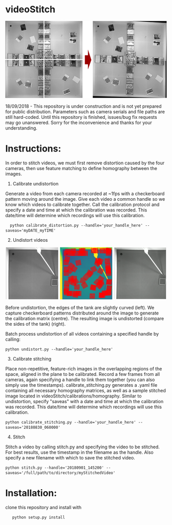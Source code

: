 # videoStitch

<p align="center">
  <img src=https://github.com/dbath/videoStitch/blob/master/img.png>
</p>


18/09/2018 - This repository is under construction and is not yet prepared for public distribution. Parameters such as camera serials and file paths are still hard-coded.  Until this repository is finished, issues/bug fix requests may go unanswered. Sorry for the inconvenience and thanks for your understanding. 


# Instructions:

In order to stitch videos, we must first remove distortion caused by the four cameras, then use feature matching to define homography between the images.

1. Calibrate undistortion

Generate a video from each camera recorded at ~1fps with a checkerboard pattern moving around the image. Give each video a common handle so we know which videos to calibrate together. Call the calibration protocol and specify a date and time at which the calibration was recorded. This date/time will determine which recordings will use this calibration.

      python calibrate_distortion.py --handle='your_handle_here' --saveas='myDATE_myTIME'
      
2. Undistort videos

<p align="center">
  <img src=https://github.com/dbath/videoStitch/blob/master/checkercal.png>
  <figcaption> Before undistortion, the edges of the tank are slightly curved (left). We capture checkerboard patterns distributed around the image to generate the calibration matrix (centre). The resulting image is undistorted (compare the sides of the tank) (right). </figcaption>
</p>
Batch process undistortion of all videos containing a specified handle by calling: 

    python undistort.py --handle='your_handle_here'

3. Calibrate stitching

Place non-repetitive, feature-rich images in the overlapping regions of the space, aligned in the plane to be calibrated. Record a few frames from all cameras, again specifying a handle to link them together (you can also simply use the timestamps). calibrate_stitching.py generates a .yaml file containing all necessary homography matrices, as well as a sample stitched image located in videoStitch/calibrations/homography. Similar to undistortion, specify "saveas" with a date and time at which the calibration was recorded. This date/time will determine which recordings will use this calibration.


    python calibrate_stitching.py --handle='your_handle_here' --saveas='20180830_060000'
    
    
4. Stitch

Stitch a video by calling stitch.py and specifying the video to be stitched. For best results, use the timestamp in the filename as the handle. Also specify a new filename with which to save the stitched video. 

    python stitch.py --handle='20180901_145200' --saveas='/full/path/to/directory/myStitchedVideo'
    

    
    
    

# Installation: 

clone this repository and install with 
       
       python setup.py install

      
      

    
